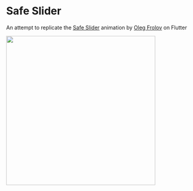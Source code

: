 # Safe Slider

An attempt to replicate the [Safe Slider](https://dribbble.com/shots/16721218-Slider) animation by [Oleg Frolov](https://dribbble.com/Volorf) on Flutter

<img src="https://github.com/user-attachments/assets/3c5e759d-0390-42e1-90d9-4f11f08552d1" width="400"/>



